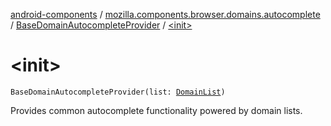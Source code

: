[android-components](../../index.md) / [mozilla.components.browser.domains.autocomplete](../index.md) / [BaseDomainAutocompleteProvider](index.md) / [&lt;init&gt;](./-init-.md)

# &lt;init&gt;

`BaseDomainAutocompleteProvider(list: `[`DomainList`](../-domain-list/index.md)`)`

Provides common autocomplete functionality powered by domain lists.

